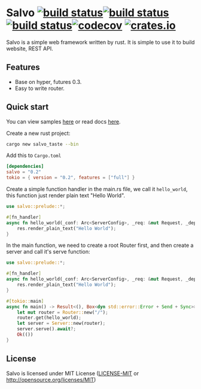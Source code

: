 # Salvo [![build status](https://github.com/kenorld/salvo/workflows/linux/badge.svg?branch=master&event=push)](https://github.com/kenorld/salvo/actions)[![build status](https://github.com/kenorld/salvo//workflows/macos/badge.svg?branch=master&event=push)](https://github.com/kenorld/salvo/actions)[![build status](https://github.com/kenorld/salvo/workflows/windows/badge.svg?branch=master&event=push)](https://github.com/kenorld/salvo/actions)[![codecov](https://codecov.io/gh/kenorld/salvo/branch/master/graph/badge.svg)](https://codecov.io/gh/kenorld/salvo) [![crates.io](https://img.shields.io/crates/v/salvo)](https://crates.io/crates/salvo)

Salvo is a simple web framework written by rust. It is simple to use it to build website, REST API.

## Features
  * Base on hyper, futures 0.3.
  * Easy to write router.

## Quick start
You can view samples [here](https://github.com/kenorld/salvo/tree/master/examples) or read docs [here](https://docs.rs/salvo/0.1.6/salvo/).

Create a new rust project:
```bash
cargo new salvo_taste --bin
```

Add this to `Cargo.toml`
```toml
[dependencies]
salvo = "0.2"
tokio = { version = "0.2", features = ["full"] }
```

Create a simple function handler in the main.rs file, we call it `hello_world`, this function just render plain text "Hello World".

```rust
use salvo::prelude::*;

#[fn_handler]
async fn hello_world(_conf: Arc<ServerConfig>, _req: &mut Request, _depot: &mut Depot, res: &mut Response) {
    res.render_plain_text("Hello World");
}
```

In the main function, we need to create a root Router first, and then create a server and call it's serve function:

```rust
use salvo::prelude::*;

#[fn_handler]
async fn hello_world(_conf: Arc<ServerConfig>, _req: &mut Request, _depot: &mut Depot, res: &mut Response) {
    res.render_plain_text("Hello World");
}

#[tokio::main]
async fn main() -> Result<(), Box<dyn std::error::Error + Send + Sync>> {
    let mut router = Router::new("/");
    router.get(hello_world);
    let server = Server::new(router);
    server.serve().await?;
    Ok(())
}
```

## License

Salvo is licensed under MIT License ([LICENSE-MIT](LICENSE-MIT) or http://opensource.org/licenses/MIT)